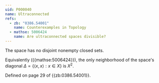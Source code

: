```yaml
---
uid: P000040
name: Ultraconnected
refs:
  - zb: "0386.54001"
    name: Counterexamples in Topology
  - mathse: 5006424
    name: Are ultraconnected spaces divisible?
---
```


The space has no disjoint nonempty closed sets.

Equivalently ({{mathse:5006424}}), the only neighborhood of the space's
diagonal $\Delta=\{\langle x,x\rangle:x\in X\}$ is $X^2$.

Defined on page 29 of {{zb:0386.54001}}.
